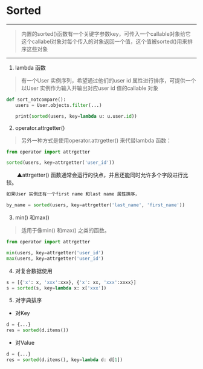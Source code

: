 # Sorted
---
> 内置的sorted()函数有一个关键字参数key，可传入一个callable对象给它   
> 这个callabel对象对每个传入的对象返回一个值，这个值被sorted()用来排序这些对象   
---
1. lambda 函数　
> 有一个User 实例序列，希望通过他们的user id 属性进行排序，可提供一个以User 实例作为输入并输出对应user id 值的callable 对象
```python
def sort_notcompare():
　　users = User.objects.filter(...)

　　print(sorted(users, key=lambda u: u.user.id))
```

2. operator.attrgetter()
> 另外一种方式是使用operator.attrgetter() 来代替lambda 函数：
```python
from operator import attrgetter

sorted(users, key=attrgetter('user_id'))
```
　　▲attrgetter() 函数通常会运行的快点，并且还能同时允许多个字段进行比较。
```python
如果User 实例还有一个first name 和last name 属性排序，

by_name = sorted(users, key=attrgetter('last_name', 'first_name'))
```

3. min() 和max()
> 适用于像min() 和max() 之类的函数。
```python
from operator import attrgetter

min(users, key=attrgetter('user_id')
max(users, key=attrgetter('user_id')
```

4. 对复合数据使用
```python
s = [{'x': x, 'xxx':xxx}, {'x': xx, 'xxx':xxxx}]
s = sorted(s, key=lambda x: x['xxx'])
```

5. 对字典排序
* 对Key
```python
d = {...}
res = sorted(d.items())
```
* 对Value
```python
d = {...}
res = sorted(d.items(), key=lambda d: d[1])
```
